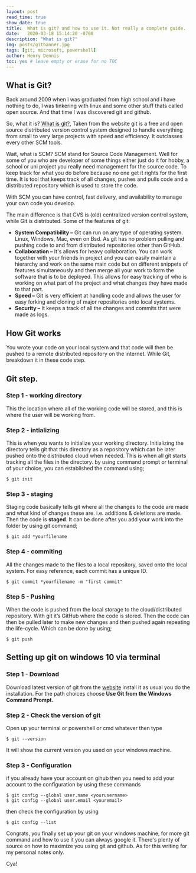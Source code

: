 ```yaml
---
layout: post
read_time: true
show_date: true
title:  What is git? and how to use it. Not really a complete guide.
date:   2020-03-18 15:14:20 -0700
description: "What is git?"
img: posts/gitbanner.jpg
tags: [git, microsoft, powershell]
author: Henry Dennis
toc: yes # leave empty or erase for no TOC
---
```


## What is Git?
Back around 2009 when i was graduated from high school and i have nothing to do, I was tinkering with linux and some other stuff thats called open source. And that time I was discovered git and github.

So, what it is? [What is git?](https://git-scm.com/), Taken from the website git is a free and open source distributed version control system designed to handle everything from small to very large projects with speed and efficiency. It outclasses every other SCM tools. 

Wait, what is SCM? SCM stand for Source Code Management. Well for some of you who are developer of some things either just do it for hobby, a school or uni project you really need management for the source code. To keep track for what you do before because no one get it rights for the first time. It is tool that keeps track of all changes, pushes and pulls code and a distributed repository which is used to store the code.

With SCM you can have control, fast delivery, and availability to manage your own code you develop.

The main difference is that CVS is (old) centralized version control system, while Git is distributed. Some of the features of git:

<ul>
<li><strong>System Compatibility –</strong> Git can run on any type of operating system. Linux, Windows, Mac, even on Bsd. As git has no problem pulling and pushing code to and from distributed repositories other than GitHub.</li>
<li><strong>Collaboration –</strong> It's allows for heavy collaboration. You can work together with your friends in project and you  can easily maintain a hierarchy and work on the same main code but on different snippets of features simultaneously and then merge all your work to form the software that is to be deployed. This allows for easy tracking of who is working on what part of the project and what changes they have made to that part.</li>
<li><strong>Speed –</strong> Git is very efficient at handling code and allows the user for easy forking and cloning of major repositories onto local systems.</li>
<li><strong>Security –</strong> It keeps a track of all the changes and commits that were made as logs.</li></ul>


## How Git works

You wrote your code on your local system and that code will then be pushed to a remote distributed repository on the internet. While Git, breakdown it in these code step.

## Git step.
### Step 1 - working directory

This the location where all of the working code will be stored, and this is where the user will be working from.


### Step 2 - intializing

This is when you wants to initialize your working directory. Initializing the directory tells git that this directory as a repository which can be later pushed onto the distributed cloud when needed. This is when all git starts tracking all the files in the directory. by using command prompt or terminal of your choice, you can established the command using;


```
$ git init
```

### Step 3 - staging

Staging code basically tells git where all the changes to the code are made and what kind of changes these are. i.e. additions & deletions are made. Then the code is **staged**. It can be done after you add your work into the folder by using git command;


```
$ git add *yourfilename
```


### Step 4 - commiting

All the changes made to the files to a local repository, saved onto the local system. For easy reference, each commit has a unique ID.


```
$ git commit *yourfilename -m "first commit"
```


### Step 5 - Pushing

When the code is pushed from the local storage to the cloud/distributed repository. With git it’s GitHub where the code is stored. Then the code can then be pulled later to make new changes and then pushed again repeating the life-cycle. Which can be done by using;

```
$ git push 
```


## Setting up git on windows 10 via terminal

<a name='Step1'></a>
### Step 1 - Download

Download latest version of git from the [website](https://git-scm.com/) install it as usual you do the installation. For the path choices choose **Use Git from the Windows Command Prompt.** 

<a name='Step2'></a>
### Step 2 - Check the version of git

Open up your terminal or powershell or cmd whatever then type

```
$ git --version 
```
It will show the current version you used on your windows machine.

<a name='Step3'></a>
### Step 3 - Configuration

if you already have your account on gihub then you need to add your account to the configuration by using these commands

```
$ git config --global user.name <yourusername>
$ git config --global user.email <youremail>
```

then check the configuration by using

```
$ git config --list
```

Congrats, you finally set up your git on your windows machine, for more git command and how to use it you can always google it. There's plenty of source on how to maximize you using git and github. As for this writing for my personal notes only. 

Cya!